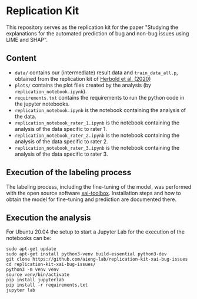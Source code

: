 # Replication Kit

This repository serves as the replication kit for the paper "Studying the explanations for the automated prediction of bug and non-bug issues using LIME and SHAP".

## Content

- `data/` contains our (intermediate) result data and `train_data_all.p`, obtained from the replication kit of [Herbold et al. (2020)](https://arxiv.org/abs/2003.05357)
- `plots/` contains the plot files created by the analysis (by `replication_notebook.ipynb`).
- `requirements.txt` contains the requirements to run the python code in the jupyter notebooks.
- `replication_notebook.ipynb` is the notebook containing the analysis of the data.
- `replication_notebook_rater_1.ipynb` is the notebook containing the analysis of the data specific to rater 1.
- `replication_notebook_rater_2.ipynb` is the notebook containing the analysis of the data specific to rater 2.
- `replication_notebook_rater_3.ipynb` is the notebook containing the analysis of the data specific to rater 3.

## Execution of the labeling process

The labeling process, including the fine-tuning of the model, was performed with the open source software [xai-toolbox](https://github.com/benjaminLedel/xai-toolbox). Installation steps and how to obtain the model for fine-tuning and prediction are documented there.

## Execution the analysis

For Ubuntu 20.04 the setup to start a Jupyter Lab for the execution of the notebooks can be:

```
sudo apt-get update
sudo apt-get install python3-venv build-essential python3-dev
git clone https://github.com/aieng-lab/replication-kit-xai-bug-issues
cd replication-kit-xai-bug-issues/
python3 -m venv venv
source venv/bin/activate
pip install jupyterlab
pip install -r requirements.txt
jupyter lab
```
